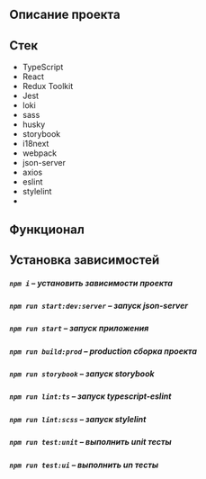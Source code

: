 
## Описание проекта

##  Стек
- TypeScript
- React
- Redux Toolkit
- Jest
- loki
- sass
- husky
- storybook
- i18next
- webpack
- json-server
- axios
- eslint
- stylelint
- 
## Функционал

##  Установка зависимостей

##### `npm i` – установить зависимости проекта

##### `npm run start:dev:server` – запуск json-server 

##### `npm run start` – запуск приложения

##### `npm run build:prod` – production сборка проекта

##### `npm run storybook` – запуск storybook

##### `npm run lint:ts` – запуск typescript-eslint

##### `npm run lint:scss` – запуск stylelint

##### `npm run test:unit` – выполнить unit тесты

##### `npm run test:ui` – выполнить un тесты


